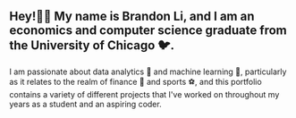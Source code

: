 ## Hey!🙋‍♂️ My name is Brandon Li, and I am an economics and computer science graduate from the University of Chicago 🐦. 

I am passionate about data analytics 🔢 and machine learning 🤖, particularly as it relates to the realm of finance 💸 and sports ⚽, and this portfolio contains a variety of different projects that I've worked on throughout my years as a student and an aspiring coder. 
